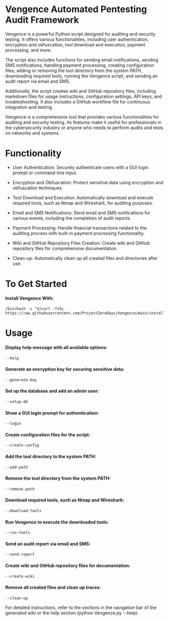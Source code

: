 # Vengence Automated Pentesting Audit Framework 

Vengence is a powerful Python script designed for auditing and security testing. It offers various functionalities, including user authentication, encryption and obfuscation, tool download and execution, payment processing, and more.

The script also includes functions for sending email notifications, sending SMS notifications, handling payment processing, creating configuration files, adding or removing the tool directory from the system PATH, downloading required tools, running the Vengence script, and sending an audit report via email and SMS.

Additionally, the script creates wiki and GitHub repository files, including markdown files for usage instructions, configuration settings, API keys, and troubleshooting. It also includes a GitHub workflow file for continuous integration and testing.

Vengence is a comprehensive tool that provides various functionalities for auditing and security testing. Its features make it useful for professionals in the cybersecurity industry or anyone who needs to perform audits and tests on networks and systems.

# Functionality
* User Authentication: 
Securely authenticate users with a GUI login prompt or command-line input.

* Encryption and Obfuscation: 
Protect sensitive data using encryption and obfuscation techniques.

* Tool Download and Execution: 
Automatically download and execute required tools, such as Nmap and Wireshark, for auditing purposes.

* Email and SMS Notifications: 
Send email and SMS notifications for various events, including the completion of audit reports.

* Payment Processing: 
Handle financial transactions related to the auditing process with built-in payment processing functionality.

* Wiki and GitHub Repository Files Creation: 
Create wiki and GitHub repository files for comprehensive documentation.

* Clean-up: 
Automatically clean up all created files and directories after use.

# To Get Started
#### Install Vengence With:

    /bin/bash -c "$(curl -fsSL https://raw.githubusercontent.com/ProjectZeroDays/Vengence/main/install.sh)"

# Usage

#### Display help message with all available options:

    --help

#### Generate an encryption key for securing sensitive data:
    
    --generate-key
    
#### Set up the database and add an admin user:

    --setup-db

#### Show a GUI login prompt for authentication:

    --login

#### Create configuration files for the script:

    --create-config

#### Add the tool directory to the system PATH:

    --add-path

#### Remove the tool directory from the system PATH:

    --remove-path

#### Download required tools, such as Nmap and Wireshark:
    
    --download-tools

#### Run Vengence to execute the downloaded tools:

    --run-tools 

#### Send an audit report via email and SMS:

    --send-report

#### Create wiki and GitHub repository files for documentation:

    --create-wiki

#### Remove all created files and clean up traces:

    --clean-up

For detailed instructions, refer to the sections in the navigation bar of the generated wiki or the help section (python Vengence.py --help).
